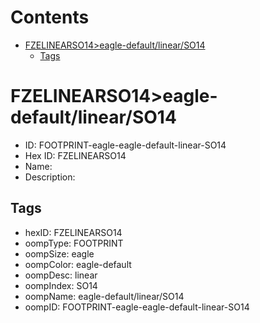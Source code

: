 



Contents
========

* [FZELINEARSO14>eagle-default/linear/SO14](#fzelinearso14eagle-defaultlinearso14)
	* [Tags](#tags)

# FZELINEARSO14>eagle-default/linear/SO14

- ID: FOOTPRINT-eagle-eagle-default-linear-SO14
- Hex ID: FZELINEARSO14
- Name: 
- Description: 

## Tags

- hexID: FZELINEARSO14
- oompType: FOOTPRINT
- oompSize: eagle
- oompColor: eagle-default
- oompDesc: linear
- oompIndex: SO14
- oompName: eagle-default/linear/SO14
- oompID: FOOTPRINT-eagle-eagle-default-linear-SO14
